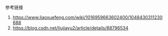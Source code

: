 







参考链接

1. https://www.liaoxuefeng.com/wiki/1016959663602400/1048430311230688
2. https://blog.csdn.net/liujiayu2/article/details/88796534
